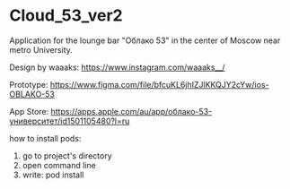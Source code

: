 # Cloud_53_ver2

Application for the lounge bar "Облако 53" in the center of Moscow near metro University.

Design by waaaks: https://www.instagram.com/waaaks__/

Prototype: https://www.figma.com/file/bfcuKL6jhIZJlKKQJY2cYw/ios-OBLAKO-53

App Store: https://apps.apple.com/au/app/облако-53-университет/id1501105480?l=ru

how to install pods:
1. go to project's directory
2. open command line
3. write: pod install
